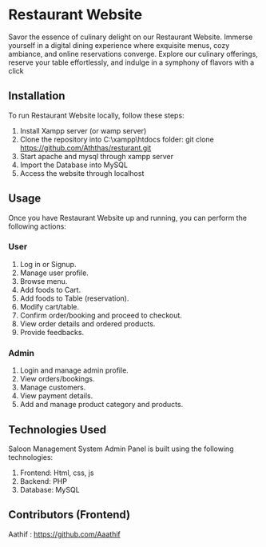 # Restaurant Website
Savor the essence of culinary delight on our Restaurant Website. Immerse yourself in a digital dining experience where exquisite menus, cozy ambiance, and online reservations converge. Explore our culinary offerings, reserve your table effortlessly, and indulge in a symphony of flavors with a click

## Installation
To run Restaurant Website locally, follow these steps:

1. Install Xampp server (or wamp server)
2. Clone the repository into C:\xampp\htdocs folder: git clone https://github.com/Aththas/resturant.git 
3. Start apache and mysql through xampp server
4. Import the Database into MySQL
5. Access the website through localhost

## Usage
Once you have Restaurant Website up and running, you can perform the following actions:

### User
1. Log in or Signup.
2. Manage user profile.
3. Browse menu.
4. Add foods to Cart.
5. Add foods to Table (reservation).
6. Modify cart/table.
7. Confirm order/booking and proceed to checkout.
8. View order details and ordered products.
9. Provide feedbacks.

### Admin
1. Login and manage admin profile.
2. View orders/bookings.
3. Manage customers.
4. View payment details.
5. Add and manage product category and products.

## Technologies Used
Saloon Management System Admin Panel is built using the following technologies:

1. Frontend: Html, css, js
2. Backend: PHP
3. Database: MySQL

## Contributors (Frontend)
Aathif : https://github.com/Aaathif
